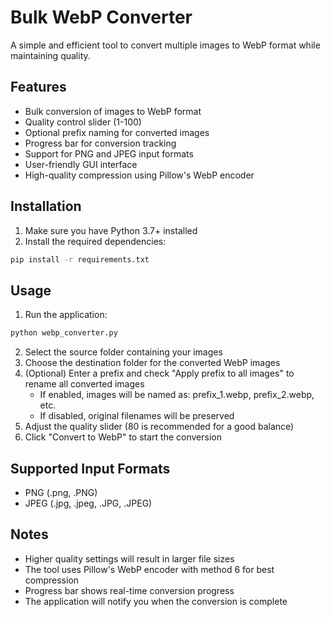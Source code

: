 # Bulk WebP Converter

A simple and efficient tool to convert multiple images to WebP format while maintaining quality.

## Features

- Bulk conversion of images to WebP format
- Quality control slider (1-100)
- Optional prefix naming for converted images
- Progress bar for conversion tracking
- Support for PNG and JPEG input formats
- User-friendly GUI interface
- High-quality compression using Pillow's WebP encoder

## Installation

1. Make sure you have Python 3.7+ installed
2. Install the required dependencies:
```bash
pip install -r requirements.txt
```

## Usage

1. Run the application:
```bash
python webp_converter.py
```

2. Select the source folder containing your images
3. Choose the destination folder for the converted WebP images
4. (Optional) Enter a prefix and check "Apply prefix to all images" to rename all converted images
   - If enabled, images will be named as: prefix_1.webp, prefix_2.webp, etc.
   - If disabled, original filenames will be preserved
5. Adjust the quality slider (80 is recommended for a good balance)
6. Click "Convert to WebP" to start the conversion

## Supported Input Formats

- PNG (.png, .PNG)
- JPEG (.jpg, .jpeg, .JPG, .JPEG)

## Notes

- Higher quality settings will result in larger file sizes
- The tool uses Pillow's WebP encoder with method 6 for best compression
- Progress bar shows real-time conversion progress
- The application will notify you when the conversion is complete
